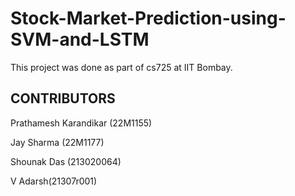# Stock-Market-Prediction-using-SVM-and-LSTM

This project was done as part of cs725 at IIT Bombay.

## CONTRIBUTORS

Prathamesh Karandikar (22M1155)

Jay Sharma (22M1177)

Shounak Das (213020064)

V Adarsh(21307r001)

